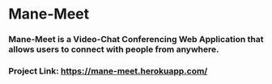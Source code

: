 # Mane-Meet

### Mane-Meet is a Video-Chat Conferencing Web Application that allows users to connect with people from anywhere.
### Project Link: https://mane-meet.herokuapp.com/
